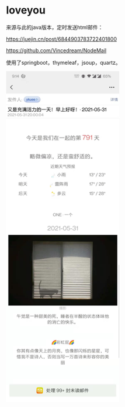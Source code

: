 # loveyou

来源与此的java版本，定时发送html邮件：

https://juejin.cn/post/6844903783722401800

https://github.com/Vincedream/NodeMail

使用了springboot，thymeleaf，jsoup，quartz。
<div align="left">
	<img src="res.jpg" alt="res" width=310 height=900 />
</div>